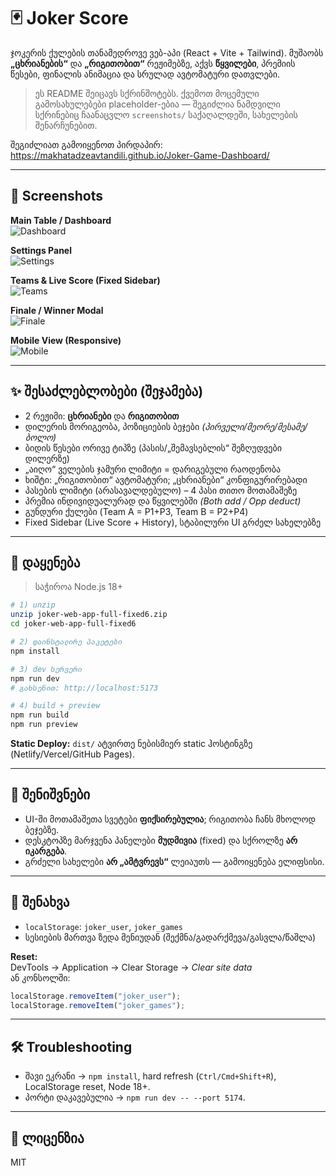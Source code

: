 # 🃏 Joker Score

ჯოკერის ქულების თანამედროვე ვებ-აპი (React + Vite + Tailwind). მუშაობს **„ცხრიანების“** და **„რიგითობით“** რეჟიმებზე, აქვს **წყვილები**, პრემიის წესები, ფინალის ანიმაცია და სრულად ავტომატური დათვლები.

> ეს README შეიცავს სქრინშოტებს. ქვემოთ მოცემული გამოსახულებები placeholder-ებია — შეგიძლია ნამდვილი სქრინებიც ჩაანაცვლო `screenshots/` საქაღალდეში, სახელების შენარჩუნებით.

შეგიძლიათ გამოიყენოთ პირდაპირ:
https://makhatadzeavtandili.github.io/Joker-Game-Dashboard/

---

## 📸 Screenshots

**Main Table / Dashboard**  
![Dashboard](screenshots/01-dashboard.png)

**Settings Panel**  
![Settings](screenshots/02-config.png)

**Teams & Live Score (Fixed Sidebar)**  
![Teams](screenshots/03-teams.png)

**Finale / Winner Modal**  
![Finale](screenshots/04-finale.png)

**Mobile View (Responsive)**  
![Mobile](screenshots/05-mobile.png)

---

## ✨ შესაძლებლობები (შეჯამება)

- 2 რეჟიმი: **ცხრიანები** და **რიგითობით**
- დილერის მორიგეობა, პოზიციების ბეჯები _(პირველი/მეორე/მესამე/ბოლო)_
- ბიდის წესები ორივე ტიპზე (პასის/„შემავსებლის“ შეზღუდვები დილერზე)
- „აიღო“ ველების ჯამური ლიმიტი = დარიგებული რაოდენობა
- ხიშტი: „რიგითობით“ ავტომატური; „ცხრიანები“ კონფიგურირებადი
- პასების ლიმიტი (არასავალდებულო) – 4 პასი თითო მოთამაშეზე
- პრემია ინდივიდუალურად და წყვილებში _(Both add / Opp deduct)_
- გუნდური ქულები (Team A = P1+P3, Team B = P2+P4)
- Fixed Sidebar (Live Score + History), სტაბილური UI გრძელ სახელებზე

---

## 🚀 დაყენება

> საჭიროა Node.js 18+

```bash
# 1) unzip
unzip joker-web-app-full-fixed6.zip
cd joker-web-app-full-fixed6

# 2) დაინსტალირე პაკეტები
npm install

# 3) dev სერვერი
npm run dev
# გახსენით: http://localhost:5173

# 4) build + preview
npm run build
npm run preview
```

**Static Deploy:** `dist/` ატვირთე ნებისმიერ static ჰოსტინგზე (Netlify/Vercel/GitHub Pages).

---

## 🧩 შენიშვნები

- UI-ში მოთამაშეთა სვეტები **ფიქსირებულია**; რიგითობა ჩანს მხოლოდ ბეჯებზე.
- დესკტოპზე მარჯვენა პანელები **მუდმივია** (fixed) და სქროლზე **არ იკარგება**.
- გრძელი სახელები **არ „ამტვრევს“** ლეიაუთს — გამოიყენება ელიფსისი.

---

## 💾 შენახვა

- `localStorage`: `joker_user`, `joker_games`
- სესიების მართვა ზედა მენიუდან (შექმნა/გადარქმევა/გასვლა/წაშლა)

**Reset:**  
DevTools → Application → Clear Storage → _Clear site data_  
ან კონსოლში:

```js
localStorage.removeItem("joker_user");
localStorage.removeItem("joker_games");
```

---

## 🛠 Troubleshooting

- შავი ეკრანი → `npm install`, hard refresh (`Ctrl/Cmd+Shift+R`), LocalStorage reset, Node 18+.
- პორტი დაკავებულია → `npm run dev -- --port 5174`.

---

## 📄 ლიცენზია

MIT
